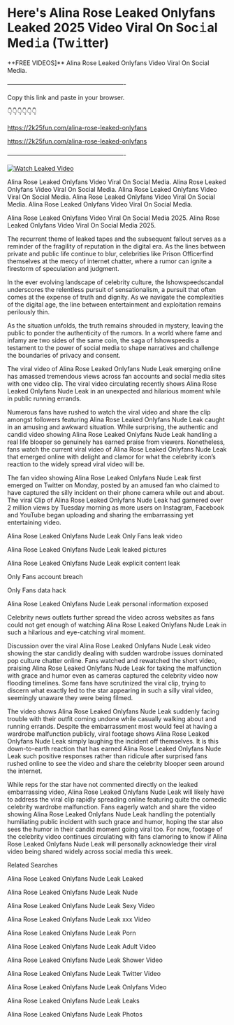 # Here's Alina Rose Leaked Onlyfans Leaked 2025 Video Viral On Soc𝚒al Med𝚒a (Tw𝚒tter)

++FREE VIDEOS]** Alina Rose Leaked Onlyfans Video Viral On Social Media.

———————————————————-

Copy this link and paste in your browser.

👇👇👇👇👇👇

https://2k25fun.com/alina-rose-leaked-onlyfans

https://2k25fun.com/alina-rose-leaked-onlyfans

———————————————————-

[![Watch Leaked Video](https://miro.medium.com/v2/resize:fit:828/format:webp/1*cilzJN44JGOrTw9NJCrNHA.gif "Watch Leaked Video")](https://2k25fun.com/alina-rose-leaked-onlyfans)

Alina Rose Leaked Onlyfans Video Viral On Social Media. Alina Rose Leaked Onlyfans Video Viral On Social Media. Alina Rose Leaked Onlyfans Video Viral On Social Media. Alina Rose Leaked Onlyfans Video Viral On Social Media. Alina Rose Leaked Onlyfans Video Viral On Social Media.

Alina Rose Leaked Onlyfans Video Viral On Social Media 2025. Alina Rose Leaked Onlyfans Video Viral On Social Media 2025.

The recurrent theme of leaked tapes and the subsequent fallout serves as a reminder of the fragility of reputation in the digital era. As the lines between private and public life continue to blur, celebrities like Prison Officerfind themselves at the mercy of internet chatter, where a rumor can ignite a firestorm of speculation and judgment.

In the ever evolving landscape of celebrity culture, the Ishowspeedscandal underscores the relentless pursuit of sensationalism, a pursuit that often comes at the expense of truth and dignity. As we navigate the complexities of the digital age, the line between entertainment and exploitation remains perilously thin.

As the situation unfolds, the truth remains shrouded in mystery, leaving the public to ponder the authenticity of the rumors. In a world where fame and infamy are two sides of the same coin, the saga of Ishowspeedis a testament to the power of social media to shape narratives and challenge the boundaries of privacy and consent.

The viral video of Alina Rose Leaked Onlyfans Nude Leak emerging online has amassed tremendous views across fan accounts and social media sites with one video clip. The viral video circulating recently shows Alina Rose Leaked Onlyfans Nude Leak in an unexpected and hilarious moment while in public running errands.

Numerous fans have rushed to watch the viral video and share the clip amongst followers featuring Alina Rose Leaked Onlyfans Nude Leak caught in an amusing and awkward situation. While surprising, the authentic and candid video showing Alina Rose Leaked Onlyfans Nude Leak handling a real life blooper so genuinely has earned praise from viewers. Nonetheless, fans watch the current viral video of Alina Rose Leaked Onlyfans Nude Leak that emerged online with delight and clamor for what the celebrity icon’s reaction to the widely spread viral video will be.

The fan video showing Alina Rose Leaked Onlyfans Nude Leak first emerged on Twitter on Monday, posted by an amused fan who claimed to have captured the silly incident on their phone camera while out and about. The viral Clip of Alina Rose Leaked Onlyfans Nude Leak had garnered over 2 million views by Tuesday morning as more users on Instagram, Facebook and YouTube began uploading and sharing the embarrassing yet entertaining video.

Alina Rose Leaked Onlyfans Nude Leak Only Fans leak video

Alina Rose Leaked Onlyfans Nude Leak leaked pictures

Alina Rose Leaked Onlyfans Nude Leak explicit content leak

Only Fans account breach

Only Fans data hack

Alina Rose Leaked Onlyfans Nude Leak personal information exposed

Celebrity news outlets further spread the video across websites as fans could not get enough of watching Alina Rose Leaked Onlyfans Nude Leak in such a hilarious and eye-catching viral moment.

Discussion over the viral Alina Rose Leaked Onlyfans Nude Leak video showing the star candidly dealing with sudden wardrobe issues dominated pop culture chatter online. Fans watched and rewatched the short video, praising Alina Rose Leaked Onlyfans Nude Leak for taking the malfunction with grace and humor even as cameras captured the celebrity video now flooding timelines. Some fans have scrutinized the viral clip, trying to discern what exactly led to the star appearing in such a silly viral video, seemingly unaware they were being filmed.

The video shows Alina Rose Leaked Onlyfans Nude Leak suddenly facing trouble with their outfit coming undone while casually walking about and running errands. Despite the embarrassment most would feel at having a wardrobe malfunction publicly, viral footage shows Alina Rose Leaked Onlyfans Nude Leak simply laughing the incident off themselves. It is this down-to-earth reaction that has earned Alina Rose Leaked Onlyfans Nude Leak such positive responses rather than ridicule after surprised fans rushed online to see the video and share the celebrity blooper seen around the internet.

While reps for the star have not commented directly on the leaked embarrassing video, Alina Rose Leaked Onlyfans Nude Leak will likely have to address the viral clip rapidly spreading online featuring quite the comedic celebrity wardrobe malfunction. Fans eagerly watch and share the video showing Alina Rose Leaked Onlyfans Nude Leak handling the potentially humiliating public incident with such grace and humor, hoping the star also sees the humor in their candid moment going viral too. For now, footage of the celebrity video continues circulating with fans clamoring to know if Alina Rose Leaked Onlyfans Nude Leak will personally acknowledge their viral video being shared widely across social media this week.

Related Searches

Alina Rose Leaked Onlyfans Nude Leak Leaked

Alina Rose Leaked Onlyfans Nude Leak Nude

Alina Rose Leaked Onlyfans Nude Leak Sexy Video

Alina Rose Leaked Onlyfans Nude Leak xxx Video

Alina Rose Leaked Onlyfans Nude Leak Porn

Alina Rose Leaked Onlyfans Nude Leak Adult Video

Alina Rose Leaked Onlyfans Nude Leak Shower Video

Alina Rose Leaked Onlyfans Nude Leak Twitter Video

Alina Rose Leaked Onlyfans Nude Leak Onlyfans Video

Alina Rose Leaked Onlyfans Nude Leak Leaks

Alina Rose Leaked Onlyfans Nude Leak Photos